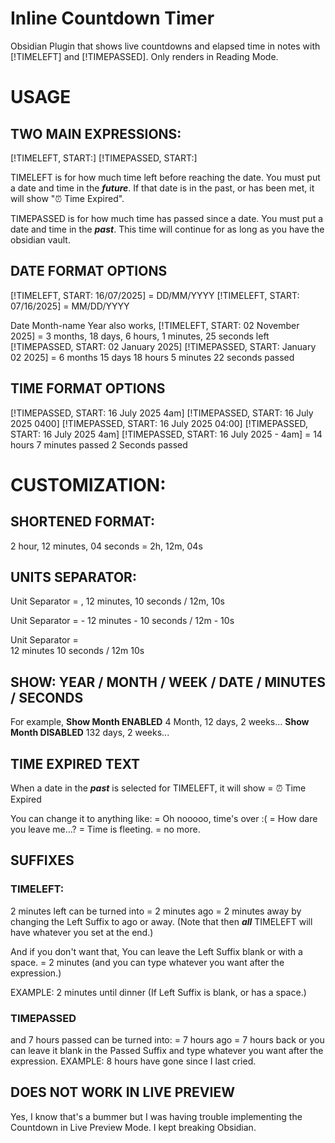 # Inline Countdown Timer
Obsidian Plugin that shows live countdowns and elapsed time in notes with [!TIMELEFT] and [!TIMEPASSED]. Only renders in Reading Mode.

# USAGE
## **TWO MAIN EXPRESSIONS:**
[!TIMELEFT, START:]
[!TIMEPASSED, START:]

TIMELEFT is for how much time left before reaching the date. You must put a date and time in the ***future***. If that date is in the past, or has been met, it will show "⏰ Time Expired".

TIMEPASSED is for how much time has passed since a date. You must put a date and time in the ***past***. This time will continue for as long as you have the obsidian vault.

## **DATE FORMAT OPTIONS**
[!TIMELEFT, START: 16/07/2025] = DD/MM/YYYY
[!TIMELEFT, START: 07/16/2025] = MM/DD/YYYY

Date Month-name Year also works, 
[!TIMELEFT, START: 02 November 2025] = 3 months, 18 days, 6 hours, 1 minutes, 25 seconds left
[!TIMEPASSED, START: 02 January 2025]
[!TIMEPASSED, START: January 02 2025]
= 6 months 15 days 18 hours 5 minutes 22 seconds passed
## TIME FORMAT OPTIONS
[!TIMEPASSED, START: 16 July 2025 4am]
[!TIMEPASSED, START: 16 July 2025 0400]
[!TIMEPASSED, START: 16 July 2025 04:00]
[!TIMEPASSED, START: 16 July 2025 4am]
[!TIMEPASSED, START: 16 July 2025 - 4am]
= 14 hours 7 minutes passed 2 Seconds passed

# CUSTOMIZATION:
## SHORTENED FORMAT:
2 hour, 12 minutes, 04 seconds = 2h, 12m, 04s
## UNITS SEPARATOR:
Unit Separator = ,
12 minutes, 10 seconds / 12m, 10s

Unit Separator =  -
12 minutes - 10 seconds / 12m - 10s

Unit Separator =  
12 minutes 10 seconds / 12m 10s
## SHOW: YEAR / MONTH / WEEK / DATE / MINUTES / SECONDS
For example,
**Show Month ENABLED**
4 Month, 12 days, 2 weeks...
**Show Month DISABLED**
132 days, 2 weeks...

## TIME EXPIRED TEXT
When a date in the ***past*** is selected for TIMELEFT, it will show
= ⏰ Time Expired

You can change it to anything like:
= Oh nooooo, time's over :(
= How dare you leave me...?
= Time is fleeting.
= no more.

## SUFFIXES
### TIMELEFT:
2 minutes left can be turned into
= 2 minutes ago
= 2 minutes away
by changing the Left Suffix to ago or away.
(Note that then ***all*** TIMELEFT will have whatever you set at the end.)

And if you don't want that,
You can leave the Left Suffix blank or with a space.
= 2 minutes (and you can type whatever you want after the expression.)

EXAMPLE: 2 minutes until dinner (If Left Suffix is blank, or has a space.)

### TIMEPASSED
and 7 hours passed can be turned into:
= 7 hours ago
= 7 hours back 
or you can leave it blank in the Passed Suffix and type whatever you want after the expression.
EXAMPLE: 8 hours have gone since I last cried.

## DOES NOT WORK IN LIVE PREVIEW
Yes, I know that's a bummer but I was having trouble implementing the Countdown in Live Preview Mode. I kept breaking Obsidian.
